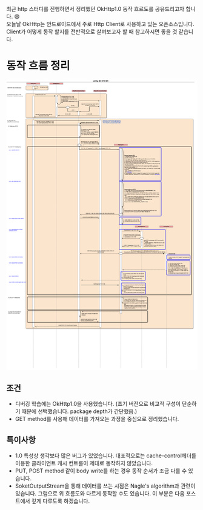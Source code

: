 

최근 http 스터디를 진행하면서 정리했던 OkHttp1.0 동작 흐르도를 공유드리고자 합니다. :smile:
</br>
오늘날 OkHttp는 안드로이드에서 주로 Http Client로 사용하고 있는 오픈소스입니다. 
Client가 어떻게 동작 할지를 전반적으로 살펴보고자 할 때 참고하시면 좋을 것 같습니다.

# 동작 흐름 정리
![동작 흐름](https://github.com/Study-Java-Together/study-http/raw/master/documents/member/sungminhong/image/okhttp-logic.png)

## 조건
- 디버깅 학습에는 OkHttp1.0을 사용했습니다. (초기 버전으로 비교적 구성이 단순하기 때문에 선택했습니다. package depth가 간단했음.)
- GET method를 사용해 데이터를 가져오는 과정을 중심으로 정리했습니다.

## 특이사항
- 1.0 특성상 생각보다 많은 버그가 있었습니다. 대표적으로는 cache-control헤더를 이용한 클라이언트 캐시 컨트롤이 제대로 동작하지 않았습니다. 
- PUT, POST method 같이 body write를 하는 경우 동작 순서가 조금 다를 수 있습니다.
- SoketOutputStream을 통해 데이터를 쓰는 시점은 Nagle's algorithm과 관련이 있습니다. 그럼으로 위 흐름도와 다르게 동작할 수도 있습니다. 이 부분은 다음 포스트에서 깊게 다루도록 하겠습니다.
